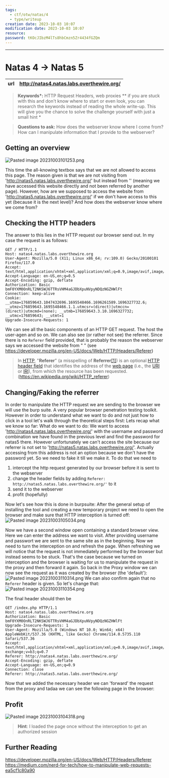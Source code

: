 ```yaml
---
tags:
  - ctf/otw/natas/4
  - type/writeup
creation date: 2023-10-03 10:07
modification date: 2023-10-03 10:07
resource: 
password: tKOcJIbzM4lTs8hbCmzn5Zr4434fGZQm
---
```

---
# Natas 4 -> Natas 5

| url | http://natas4.natas.labs.overthewire.org/ | 
|---| -- |

> **Keywords\*:** HTTP Request Headers, web proxies
> *\*  if you are stuck with this and don't know where to start or even look, you can research the keywords instead of reading the whole write-up. This will give you the chance to solve the challenge yourself with just a small hint *

> **Questions to ask:**
> How does the webserver know where I come from?
> How can I manipulate information that I provide to the webserver?
 

## Getting an overview
![Pasted image 20231003101253.png](Pasted%20image%2020231003101253.png)

This time the all-knowing textbox says that we are not allowed to access this page. The reason given is that we are not visiting from 'http://natas5.natas.labs.overthewire.org/' but instead from '' (meaning we have accessed this website directly and not been referred by another page). However, how are we supposed to access the website from 'http://natas5.natas.labs.overthewire.org/' if we don't have access to this yet (because it is the next level)? And how does the webserver know where we come from?

## Checking the HTTP headers
The answer to this lies in the HTTP request our browser send out. In my case the request is as follows:
```
GET / HTTP/1.1
Host: natas4.natas.labs.overthewire.org
User-Agent: Mozilla/5.0 (X11; Linux x86_64; rv:109.0) Gecko/20100101 Firefox/117.0
Accept: text/html,application/xhtml+xml,application/xml;q=0.9,image/avif,image/webp,*/*;q=0.8
Accept-Language: en-US,en;q=0.5
Accept-Encoding: gzip, deflate
Authorization: Basic bmF0YXM0OnRLT2NKSWJ6TTRsVHM4aGJDbXpuNVpyNDQzNGZHWlFt
Connection: keep-alive
Cookie: __utma=176859643.1047432696.1695548466.1696261589.1696327732.6; __utmz=176859643.1695548466.1.1.utmcsr=(direct)|utmccn=(direct)|utmcmd=(none); __utmb=176859643.3.10.1696327732; __utmc=176859643; __utmt=1
Upgrade-Insecure-Requests: 1
```
We can see all the basic components of an HTTP GET request. The host the user-agen and so on. We can also see (or rather not see) the referrer. Since there is no `Referer` field provided, that is probably the reason the webserver says we accessed the website from " " (see https://developer.mozilla.org/en-US/docs/Web/HTTP/Headers/Referer)

> In [HTTP](https://en.wikipedia.org/wiki/Hypertext_Transfer_Protocol "Hypertext Transfer Protocol"), "**Referer**" (a misspelling of **Referrer**[[1]](https://en.wikipedia.org/wiki/HTTP_referer#cite_note-s3T5A-1)) is an optional [HTTP header field](https://en.wikipedia.org/wiki/List_of_HTTP_header_fields "List of HTTP header fields") that identifies the address of the [web page](https://en.wikipedia.org/wiki/Web_page "Web page") (i.e., the [URI](https://en.wikipedia.org/wiki/Uniform_Resource_Identifier "Uniform Resource Identifier") or [IRI](https://en.wikipedia.org/wiki/Internationalized_Resource_Identifier "Internationalized Resource Identifier")), from which the resource has been requested. (https://en.wikipedia.org/wiki/HTTP_referer)

## Changing/Faking the referrer 

In order to manipulate the HTTP request we are sending to the browser we will use the burp suite. A very popular browser penetration testing toolkit. However in order to understand what we want to do and not just how to click in a tool let's walk through the theoretical steps first:
Lets recap what we know so far:
What do we want to do: We want to access 'http://natas4.natas.labs.overthewire.org/' with the username and password combination we have found in the previous level and find the password for natas5 there. However unfortunately we can't access the site because our referrer is not set to 'http://natas5.natas.labs.overthewire.org/'. Actually accessing from this address is not an option because we don't have the password yet. So we need to fake it till we make it.
To do that we need to 
1. intercept the http request generated by our browser before it is sent to the webserver
2. change the header fields by adding `Referer: http://natas5.natas.labs.overthewire.org/'` to it
3. send it to the webserver
4. profit (hopefully)

Now let's see how this is done in burpsuite:
After the general setup of installing the tool and creating a new temporary project we need to open the browser and make sure that HTTP interception is turned off:
![Pasted image 20231003105034.png](Pasted%20image%2020231003105034.png)

Now we have a second window open containing a standard browser view. Here we can enter the address we want to visit.
After providing username and passwort we are sent to the same site as in the beginning. Now we need to turn the interception on and refresh the page.
When refreshing we will notice that the request is not immediately performed by the browser but instead seems to be stuck. That's the case because we turned on interception and the browser is waiting for us to manipulate the request in the proxy and then forward it again.
So back in the Proxy window we can now see the request as it was created by the browser (the 'default'):
![Pasted image 20231003110314.png](Pasted%20image%2020231003110314.png)
We can also confirm again that no `Referer` header is given. So let's change that:
![Pasted image 20231003110354.png](Pasted%20image%2020231003110354.png)

The final header should then be

```
GET /index.php HTTP/1.1
Host: natas4.natas.labs.overthewire.org
Authorization: Basic bmF0YXM0OnRLT2NKSWJ6TTRsVHM4aGJDbXpuNVpyNDQzNGZHWlFt
Upgrade-Insecure-Requests: 1
User-Agent: Mozilla/5.0 (Windows NT 10.0; Win64; x64) AppleWebKit/537.36 (KHTML, like Gecko) Chrome/114.0.5735.110 Safari/537.36
Accept: text/html,application/xhtml+xml,application/xml;q=0.9,image/avif,image/webp,image/apng,*/*;q=0.8,application/signed-exchange;v=b3;q=0.7
Referer: http://natas4.natas.labs.overthewire.org/
Accept-Encoding: gzip, deflate
Accept-Language: en-US,en;q=0.9
Connection: close
Referer: http://natas5.natas.labs.overthewire.org/
```
Now that we added the necessary header we can 'forward' the request from the proxy and tadaa we can see the following page in the browser:
## Profit
![Pasted image 20231003104318.png](Pasted%20image%2020231003104318.png)

> **Hint**: I loaded the page once without the interception to get an authorized session

## Further Reading
https://developer.mozilla.org/en-US/docs/Web/HTTP/Headers/Referer
https://medium.com/nerd-for-tech/how-to-manipulate-web-requests-ea5cf1c80a90